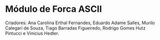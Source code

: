 # Módulo de Forca ASCII

Criadores: Ana Carolina Erthal Fernandes, Eduardo Adame Salles, Murilo Calegari de Souza, Tiago Barradas Figueiredo, Rodrigo Gomes Hutz Pintucci e Vinícius Hedler.